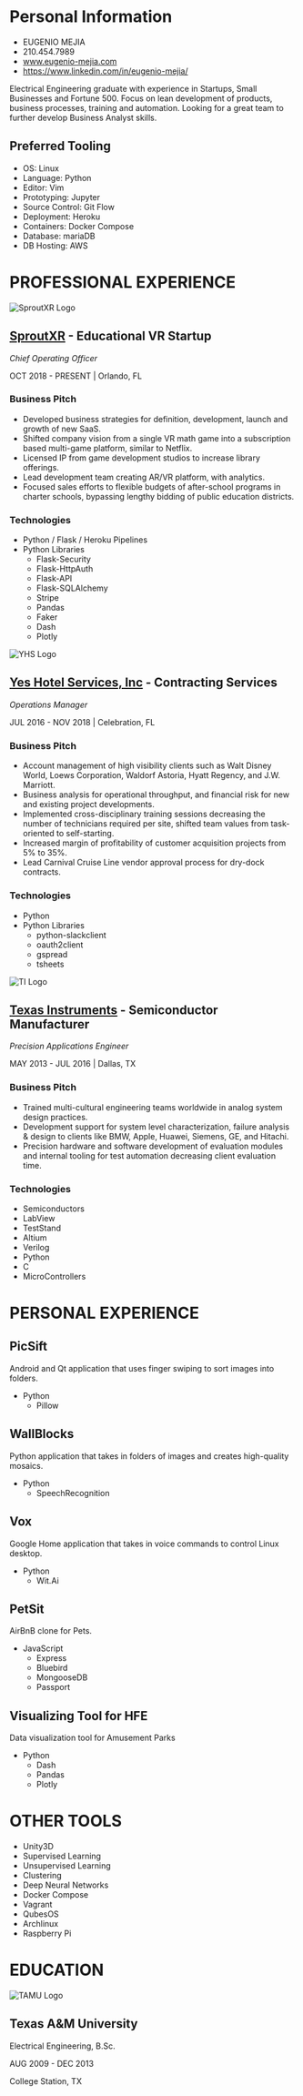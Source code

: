 # Personal Information
- EUGENIO MEJIA
- 210.454.7989
- www.eugenio-mejia.com
- https://www.linkedin.com/in/eugenio-mejia/


Electrical Engineering graduate with experience in Startups, Small Businesses and Fortune 500. Focus on lean development of products, business processes, training and automation. Looking for a great team to further develop Business Analyst skills.

## Preferred Tooling
- OS: Linux
- Language: Python
- Editor: Vim
- Prototyping: Jupyter
- Source Control: Git Flow
- Deployment: Heroku
- Containers: Docker Compose
- Database: mariaDB
- DB Hosting: AWS


# PROFESSIONAL EXPERIENCE

![SproutXR Logo](https://static.wixstatic.com/media/066350_321e33dd04e64d8280259020e2d08b7f~mv2.png/v1/fill/w_237,h_68,al_c,q_80,usm_0.66_1.00_0.01/SproutLogo.webp "SproutXR Logo")
## [SproutXR](https://www.sproutxr.com) - Educational VR Startup 
_Chief Operating Officer_

OCT 2018 - PRESENT | Orlando, FL

### Business Pitch
- Developed business strategies for definition, development, launch and growth of new SaaS.
- Shifted company vision from a single VR math game into a subscription based multi-game platform, similar to Netflix.
- Licensed IP from game development studios to increase library offerings.
- Lead development team creating AR/VR platform, with analytics.
- Focused sales efforts to flexible budgets of after-school programs in charter schools, bypassing lengthy bidding of public education districts.

### Technologies
- Python / Flask / Heroku Pipelines
- Python Libraries
  - Flask-Security
  - Flask-HttpAuth
  - Flask-API
  - Flask-SQLAlchemy
  - Stripe
  - Pandas
  - Faker
  - Dash
  - Plotly


![YHS Logo](http://yeshotelservices.com/wp-content/uploads/2019/03/hdr_logo.png "YHS Logo")
## [Yes Hotel Services, Inc](http://www.yeshotelservices.com/) - Contracting Services
_Operations Manager_

JUL 2016 - NOV 2018 | Celebration, FL

### Business Pitch
- Account management of high visibility clients such as Walt Disney World, Loews Corporation, Waldorf Astoria, Hyatt Regency, and J.W. Marriott.
- Business analysis for operational throughput, and financial risk for new and existing project developments.
- Implemented cross-disciplinary training sessions decreasing the number of technicians required per site, shifted team values from task-oriented to self-starting.
- Increased margin of profitability of customer acquisition projects  from 5% to 35%.
- Lead Carnival Cruise Line vendor approval process for dry-dock contracts.

### Technologies
- Python
- Python Libraries
  - python-slackclient
  - oauth2client
  - gspread
  - tsheets

![TI Logo](https://www.logolynx.com/images/logolynx/bc/bc24312b53f7c68ec1af6919bb10ca4c.jpeg "TI Logo")
## [Texas Instruments](https://www.ti.com) - Semiconductor Manufacturer
_Precision Applications Engineer_

MAY 2013 - JUL 2016 | Dallas, TX

### Business Pitch
- Trained multi-cultural engineering teams worldwide in analog system design practices.
- Development support for system level characterization, failure analysis & design to clients like BMW, Apple, Huawei, Siemens, GE, and Hitachi.
- Precision hardware and software development of evaluation modules and internal tooling for test automation decreasing client evaluation time.

### Technologies
- Semiconductors
- LabView
- TestStand
- Altium
- Verilog
- Python
- C
- MicroControllers


# PERSONAL EXPERIENCE
## PicSift
Android and Qt application that uses finger swiping to sort images into folders.
- Python
  - Pillow

## WallBlocks
Python application that takes in folders of images and creates high-quality mosaics.
- Python
  - SpeechRecognition

## Vox
Google Home application that takes in voice commands to control Linux desktop.
- Python
  - Wit.Ai

## PetSit
AirBnB clone for Pets.
- JavaScript
  - Express
  - Bluebird
  - MongooseDB
  - Passport

## Visualizing Tool for HFE
Data visualization tool for Amusement Parks
- Python
  - Dash
  - Pandas
  - Plotly

# OTHER TOOLS
- Unity3D
- Supervised Learning
- Unsupervised Learning
- Clustering
- Deep Neural Networks
- Docker Compose
- Vagrant
- QubesOS
- Archlinux
- Raspberry Pi


# EDUCATION

![TAMU Logo](http://www.freelogovectors.net/wp-content/uploads/2016/12/tamu_texas_a-m-university-logo.png "TAMU Logo")
## Texas A&M University

Electrical Engineering, B.Sc.

AUG 2009 - DEC 2013

College Station, TX
